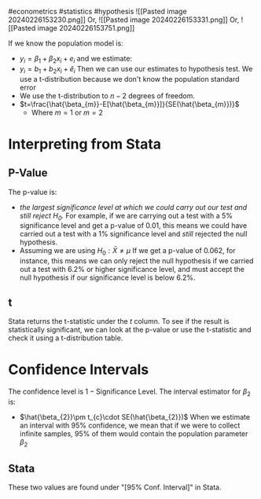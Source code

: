 #econometrics #statistics #hypothesis
![[Pasted image 20240226153230.png]]
Or,
![[Pasted image 20240226153331.png]]
Or,
![[Pasted image 20240226153751.png]]

If we know the population model is:
- $y_{i}=\beta_{1}+\beta_{2}x_{i}+e_{i}$
and we estimate:
- $y_{i}=b_{1}+b_{2}x_{i}+\hat{e}_{i}$
Then we can use our estimates to hypothesis test.
We use a t-distribution because we don't know the population standard error
- We use the t-distribution to $n-2$ degrees of freedom.
- $t=\frac{\hat{\beta_{m}}-E[\hat{\beta_{m}}]}{SE(\hat{\beta_{m}})}$
	- Where $m=1 \text{ or } m=2$
# Interpreting from Stata
## P-Value
The p-value is:
- *the largest significance level at which we could carry out our test and still reject $H_{0}$.*
For example, if we are carrying out a test with a 5% significance level and get a p-value of 0.01, this means we could have carried out a test with a 1% significance level and *still* rejected the null hypothesis.
- Assuming we are using $H_{0}:\bar{X}\neq \mu$
If we get a p-value of 0.062, for instance, this means we can only reject the null hypothesis if we carried out a test with 6.2% or higher significance level, and must accept the null hypothesis if our significance level is below 6.2%.
## t
Stata returns the t-statistic under the $t$ column. To see if the result is statistically significant, we can look at the p-value or use the t-statistic and check it using a t-distribution table.
# Confidence Intervals
The confidence level is $1-\text{Significance Level}$.
The interval estimator for $\beta_{2}$ is:
- $\hat{\beta_{2}}\pm t_{c}\cdot SE(\hat{\beta_{2}})$
When we estimate an interval with 95% confidence, we mean that if we were to collect infinite samples, 95% of them would contain the population parameter $\beta_{2}$
## Stata
These two values are found under "\[95% Conf. Interval]" in Stata.